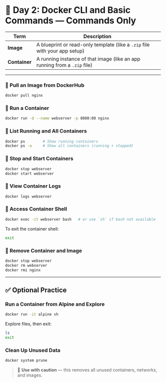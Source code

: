 # 🔧 Day 2: Docker CLI and Basic Commands — Commands Only

| Term          | Description                                                                |
| ------------- | -------------------------------------------------------------------------- |
| **Image**     | A blueprint or read-only template (like a `.zip` file with your app setup) |
| **Container** | A running instance of that image (like an app running from a `.zip` file)  |

---

### 🔹 Pull an Image from DockerHub

```bash
docker pull nginx
```

### 🔹 Run a Container

```bash
docker run -d --name webserver -p 8080:80 nginx
```

### 🔹 List Running and All Containers

```bash
docker ps        # Show running containers
docker ps -a     # Show all containers (running + stopped)
```

### 🔹 Stop and Start Containers

```bash
docker stop webserver
docker start webserver
```

### 🔹 View Container Logs

```bash
docker logs webserver
```

### 🔹 Access Container Shell

```bash
docker exec -it webserver bash   # or use `sh` if bash not available
```

To exit the container shell:

```bash
exit
```

### 🔹 Remove Container and Image

```bash
docker stop webserver
docker rm webserver
docker rmi nginx
```

---

## ✅ Optional Practice

### Run a Container from Alpine and Explore

```bash
docker run -it alpine sh
```

Explore files, then exit:

```bash
ls
exit
```

### Clean Up Unused Data

```bash
docker system prune
```

> 🛑 **Use with caution** — this removes all unused containers, networks, and images.